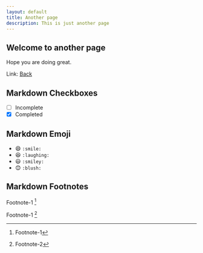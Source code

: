 ```yaml
---
layout: default
title: Another page
description: This is just another page
---
```


## Welcome to another page

Hope you are doing great.

Link: [Back](./)

## Markdown Checkboxes

- [ ] Incomplete
- [x] Completed

## Markdown Emoji

- :smile: `:smile:`
- :laughing: `:laughing:`
- :smiley: `:smiley:`
- :blush: `:blush:`

## Markdown Footnotes

Footnote-1 [^1]

Footnote-1 [^2]

[^1]: Footnote-1
[^2]: Footnote-2
